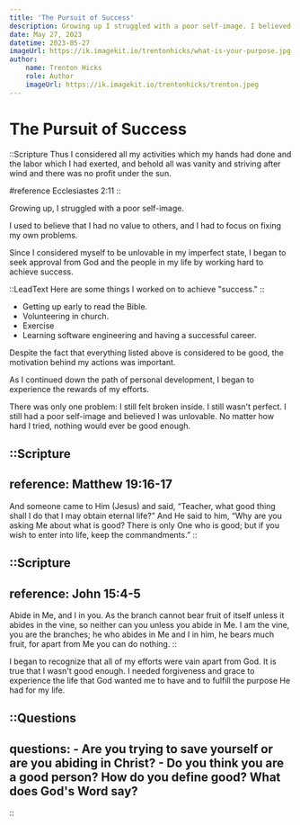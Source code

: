 ```yaml
---
title: 'The Pursuit of Success'
description: Growing up I struggled with a poor self-image. I believed I had to achieve perfection to be loved by God and people. My perspective was that I didn't have value to others, and I had to focus on fixing my own problems.
date: May 27, 2023
datetime: 2023-05-27
imageUrl: https://ik.imagekit.io/trentonhicks/what-is-your-purpose.jpg
author:
    name: Trenton Hicks
    role: Author
    imageUrl: https://ik.imagekit.io/trentonhicks/trenton.jpeg
---
```


# The Pursuit of Success

::Scripture
Thus I considered all my activities which my hands had done and the labor which I had exerted, and behold all was vanity and striving after wind and there was no profit under the sun.

#reference
Ecclesiastes 2:11
::

Growing up, I struggled with a poor self-image.

I used to believe that I had no value to others, and I had to focus on fixing my own problems.

Since I considered myself to be unlovable in my imperfect state, I began to seek approval from God and the people in my life by working hard to achieve success.

::LeadText
Here are some things I worked on to achieve "success."
::

- Getting up early to read the Bible.
- Volunteering in church.
- Exercise
- Learning software engineering and having a successful career.

Despite the fact that everything listed above is considered to be good, the motivation behind my actions was important.

As I continued down the path of personal development, I began to experience the rewards of my efforts.

There was only one problem: I still felt broken inside. I still wasn't perfect. I still had a poor self-image and believed I was unlovable. No matter how hard I tried, nothing would ever be good enough.

::Scripture
---
reference: Matthew 19:16-17
---
And someone came to Him (Jesus) and said, “Teacher, what good thing shall I do that I may obtain eternal life?” And He said to him, “Why are you asking Me about what is good? There is only One who is good; but if you wish to enter into life, keep the commandments.”
::

::Scripture
---
reference: John 15:4-5
---
Abide in Me, and I in you. As the branch cannot bear fruit of itself unless it abides in the vine, so neither can you unless you abide in Me. I am the vine, you are the branches; he who abides in Me and I in him, he bears much fruit, for apart from Me you can do nothing.
::

I began to recognize that all of my efforts were vain apart from God. It is true that I wasn't good enough. I needed forgiveness and grace to experience the life that God wanted me to have and to fulfill the purpose He had for my life.

::Questions
---
questions:
    - Are you trying to save yourself or are you abiding in Christ?
    - Do you think you are a good person? How do you define good? What does God's Word say?
---
::